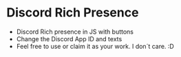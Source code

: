 # Discord Rich Presence
- Discord Rich presence in JS with buttons
- Change the Discord App ID and texts
- Feel free to use or claim it as your work. I don´t care. :D
